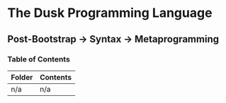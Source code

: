 # The Dusk Programming Language

## Post-Bootstrap -> Syntax -> Metaprogramming

### Table of Contents

| Folder | Contents |
| ------ | -------- |
| n/a    | n/a      |
